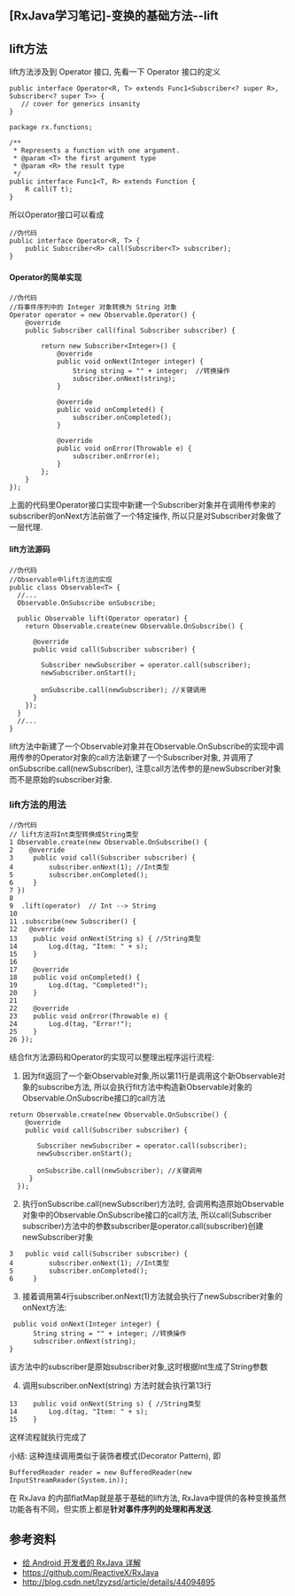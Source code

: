 ## [RxJava学习笔记]-变换的基础方法--lift
<!--more-->
## lift方法
lift方法涉及到 Operator 接口, 先看一下 Operator 接口的定义
```
public interface Operator<R, T> extends Func1<Subscriber<? super R>, Subscriber<? super T>> {
   // cover for generics insanity
}
```
```
package rx.functions;

/**
 * Represents a function with one argument.
 * @param <T> the first argument type
 * @param <R> the result type
 */
public interface Func1<T, R> extends Function {
    R call(T t);
}
```
所以Operator接口可以看成
```
//伪代码
public interface Operator<R, T> {
    public Subscriber<R> call(Subscriber<T> subscriber);
}
```
#### Operator的简单实现
```
//伪代码
//将事件序列中的 Integer 对象转换为 String 对象
Operator operator = new Observable.Operator() {
    @override
    public Subscriber call(final Subscriber subscriber) {
        
        return new Subscriber<Integer>() {
            @override
            public void onNext(Integer integer) {
            	String string = "" + integer;  //转换操作
                subscriber.onNext(string);
            }

            @override
            public void onCompleted() {
                subscriber.onCompleted();
            }

            @override
            public void onError(Throwable e) {
                subscriber.onError(e);
            }
        };
    }
});
```
上面的代码里Operator接口实现中新建一个Subscriber对象并在调用传参来的subscriber的onNext方法前做了一个特定操作, 所以只是对Subscriber对象做了一层代理.

#### lift方法源码
```
//伪代码
//Observable中lift方法的实现
public class Observable<T> {
  //...
  Observable.OnSubscribe onSubscribe;

  public Observable lift(Operator operator) {
    return Observable.create(new Observable.OnSubscribe() {
          
      @override
      public void call(Subscriber subscriber) {

        Subscriber newSubscriber = operator.call(subscriber);
        newSubscriber.onStart();

        onSubscribe.call(newSubscriber); //关键调用
      }
    });
  }
  //...
}
```

lift方法中新建了一个Observable对象并在Observable.OnSubscribe的实现中调用传参的Operator对象的call方法新建了一个Subscriber对象, 并调用了onSubscribe.call(newSubscriber), 注意call方法传参的是newSubscriber对象而不是原始的subscriber对象.

### lift方法的用法
```
//伪代码
// lift方法将Int类型转换成String类型
1 Observable.create(new Observable.OnSubscribe() {
2    @override
3     public void call(Subscriber subscriber) {
4         subscriber.onNext(1); //Int类型
5         subscriber.onCompleted();
6     }
7 })
8
9  .lift(operator)  // Int --> String
10
11 .subscribe(new Subscriber() {
12   @override
13    public void onNext(String s) { //String类型
14        Log.d(tag, "Item: " + s);
15    }
16
17    @override
18    public void onCompleted() {
19        Log.d(tag, "Completed!");
20    }
21
22    @override
23    public void onError(Throwable e) {
24        Log.d(tag, "Error!");
25    }
26 });
```
结合fit方法源码和Operator的实现可以整理出程序运行流程:
1. 因为fit返回了一个新Observable对象,所以第11行是调用这个新Observable对象的subscribe方法, 所以会执行fit方法中构造新Observable对象的Observable.OnSubscribe接口的call方法
 ```
 return Observable.create(new Observable.OnSubscribe() {
     @override
     public void call(Subscriber subscriber) {

        Subscriber newSubscriber = operator.call(subscriber);
        newSubscriber.onStart();

        onSubscribe.call(newSubscriber); //关键调用
      }
   });
 ```

2. 执行onSubscribe.call(newSubscriber)方法时, 会调用构造原始Observable对象中的Observable.OnSubscribe接口的call方法, 所以call(Subscriber subscriber)方法中的参数subscriber是operator.call(subscriber)创建newSubscriber对象
```
3   public void call(Subscriber subscriber) {
4         subscriber.onNext(1); //Int类型
5         subscriber.onCompleted();
6     }
```
3. 接着调用第4行subscriber.onNext(1)方法就会执行了newSubscriber对象的onNext方法:
```
 public void onNext(Integer integer) { 
      String string = "" + integer; //转换操作 
      subscriber.onNext(string); 
}
```
该方法中的subscriber是原始subscriber对象,这时根据Int生成了String参数

4. 调用subscriber.onNext(string) 方法时就会执行第13行
```
13    public void onNext(String s) { //String类型
14        Log.d(tag, "Item: " + s);
15    }
```
这样流程就执行完成了

小结: 这种连续调用类似于装饰者模式(Decorator Pattern), 即
```
BufferedReader reader = new BufferedReader(new InputStreamReader(System.in));
```

在 RxJava 的内部flatMap就是基于基础的lift方法, RxJava中提供的各种变换虽然功能各有不同，但实质上都是**针对事件序列的处理和再发送**.

## 参考资料
* [给 Android 开发者的 RxJava 详解](http://gank.io/post/560e15be2dca930e00da1083)
* https://github.com/ReactiveX/RxJava
* http://blog.csdn.net/lzyzsd/article/details/44094895
